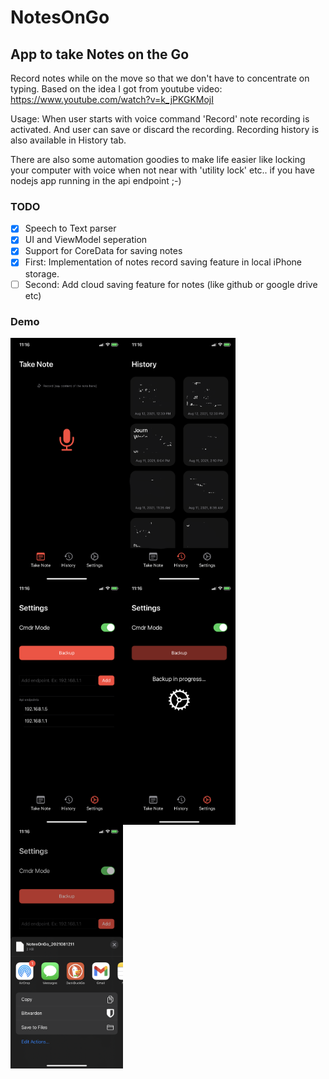# NotesOnGo

## App to take Notes on the Go
Record notes while on the move so that we don't have to concentrate on typing.
Based on the idea I got from youtube video: https://www.youtube.com/watch?v=k_jPKGKMojI

Usage:
When user starts with voice command 'Record' note recording is activated. And user can save or discard the recording.
Recording history is also available in History tab.

There are also some automation goodies to make life easier like locking your computer with voice when not near with 'utility lock' etc.. if you have nodejs app running in the api endpoint ;-)

### TODO
- [x] Speech to Text parser
- [x] UI and ViewModel seperation
- [x] Support for CoreData for saving notes
- [x] First: Implementation of notes record saving feature in local iPhone storage.
- [ ] Second: Add cloud saving feature for notes (like github or google drive etc)

### Demo
<img src="https://github.com/ghmanoj/NotesOnGo/blob/8487146b4b1e1fb0ef39f9f6b5d694c33bb158fa/demo/1.PNG" width=180 align=left>
<img src="https://github.com/ghmanoj/NotesOnGo/blob/8487146b4b1e1fb0ef39f9f6b5d694c33bb158fa/demo/2.PNG" width=180 align=left>
<img src="https://github.com/ghmanoj/NotesOnGo/blob/8487146b4b1e1fb0ef39f9f6b5d694c33bb158fa/demo/3.PNG" width=180 align=left>
<img src="https://github.com/ghmanoj/NotesOnGo/blob/8487146b4b1e1fb0ef39f9f6b5d694c33bb158fa/demo/4.PNG" width=180 align=left>
<img src="https://github.com/ghmanoj/NotesOnGo/blob/8487146b4b1e1fb0ef39f9f6b5d694c33bb158fa/demo/5.PNG" width=180 align=left>


